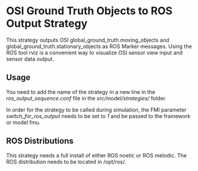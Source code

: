 # OSI Ground Truth Objects to ROS Output Strategy

This strategy outputs OSI global_ground_truth.moving_objects and global_ground_truth.stationary_objects as ROS Marker messages.
Using the ROS tool rviz is a convenient way to visualize OSI sensor view input and sensor data output.

## Usage

You need to add the name of the strategy in a new line in the *ros_output_sequence.conf* file in the *src/model/strategies/* folder.

In order for the strategy to be called during simulation, the FMI parameter *switch_for_ros_output* needs to be set to *1* and be passed to the framework or model fmu.

## ROS Distributions

This strategy needs a full install of either ROS noetic or ROS melodic. The ROS distribution needs to be located in /opt/ros/.
